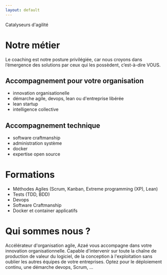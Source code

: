 ```yaml
---
layout: default
---
```

Catalyseurs d'agilité

# Notre métier

Le coaching est notre posture privilégiée, car nous croyons dans l’émergence des solutions par ceux qui les possèdent, c’est-à-dire VOUS.


## Accompagnement pour votre organisation

* innovation organisationelle
* démarche agile, devops, lean ou d'entreprise libérée
* lean startup
* intelligence collective


## Accompagnement technique

* software craftmanship
* administration système
* docker
* expertise open source


# Formations

* Méthodes Agiles (Scrum, Kanban, Extreme programming (XP), Lean)
* Tests (TDD, BDD)
* Devops
* Software Craftmanship
* Docker et container applicatifs


# Qui sommes nous ?

Accélérateur d'organisation agile, Azaé vous accompagne dans votre innovation organisationnelle. Capable d'intervenir sur toute la chaîne de production de valeur du logiciel, de la conception à l'exploitation sans oublier les autres équipes de votre entreprises. Optez pour le déploiement continu, une démarche devops, Scrum, ...


